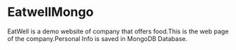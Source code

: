 # EatwellMongo
EatWell is a demo website of company that offers food.This is the web page of the company.Personal Info is saved in MongoDB Database.
